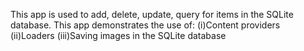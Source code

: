 This app is used to add, delete, update, query for items in the SQLite database.
This app demonstrates the use of:
(i)Content providers
(ii)Loaders
(iii)Saving images in the SQLite database

